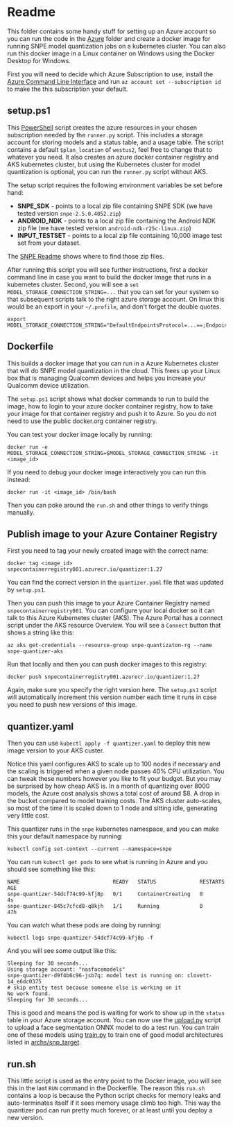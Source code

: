# Readme

This folder contains some handy stuff for setting up an Azure account so you can run the code in the
[Azure](../../azure/readme.md) folder and create a docker image for running SNPE model quantization
jobs on a kubernetes cluster. You can also run this docker image in a Linux container on Windows
using the Docker Desktop for Windows.

First you will need to decide which Azure Subscription to use, install the
[Azure Command Line Interface](https://docs.microsoft.com/en-us/cli/azure/install-azure-cli-windows?tabs=azure-cli)
and run `az account set --subscription id` to make the this subscription your default.

## setup.ps1

This [PowerShell](https://learn.microsoft.com/en-us/powershell/scripting/install/installing-powershell-on-linux?view=powershell-7.3)
script creates the azure resources in your chosen subscription needed by the `runner.py` script.
This includes a storage account for storing models and a status table, and a usage table. The script
contains a default `$plan_location` of `westus2`, feel free to change that to whatever you need.  It
also creates an azure docker container registry and AKS kubernetes cluster, but using the Kubernetes
cluster for model quantization is optional, you can run the `runner.py` script without AKS.

The setup script requires the following environment variables be set before hand:

- **SNPE_SDK** - points to a local zip file containing SNPE SDK (we have tested version `snpe-2.5.0.4052.zip`)
- **ANDROID_NDK** - points to a local zip file containing the Android NDK zip file (we have tested version `android-ndk-r25c-linux.zip`)
- **INPUT_TESTSET** - points to a local zip file containing 10,000 image test set from your dataset.

The [SNPE Readme](../../snpe/readme.md) shows where to find those zip files.

After running this script you will see further instructions, first a docker command line in case you
want to build the docker image that runs in a kubernetes cluster.  Second, you will see a
`set MODEL_STORAGE_CONNECTION_STRING=...` that you can set for your system so that subsequent scripts
talk to the right azure storage account.  On linux this would be an export in your `~/.profile`, and
don't forget the double quotes.

```
export MODEL_STORAGE_CONNECTION_STRING="DefaultEndpointsProtocol=...==;EndpointSuffix=core.windows.net"
```

## Dockerfile

This builds a docker image that you can run in a Azure Kubernetes cluster that will do SNPE model
quantization in the cloud.  This frees up your Linux box that is managing Qualcomm devices and helps
you increase your Qualcomm device utilization.

The `setup.ps1` script shows what docker commands to run to build the image, how to login to your
azure docker container registry, how to take your image for that container registry and push it
to Azure.  So you do not need to use the public docker.org container registry.

You can test your docker image locally by running:
```
docker run -e MODEL_STORAGE_CONNECTION_STRING=$MODEL_STORAGE_CONNECTION_STRING -it <image_id>
```

If you need to debug your docker image interactively you can run this instead:
```
docker run -it <image_id> /bin/bash
```
Then you can poke around the `run.sh` and other things to verify things manually.

## Publish image to your Azure Container Registry

First you need to tag your newly created image with the correct name:
```
docker tag <image_id> snpecontainerregistry001.azurecr.io/quantizer:1.27
```

You can find the correct version in the `quantizer.yaml` file that was updated by `setup.ps1`.

Then you can push this image to your Azure Container Registry named `snpecontainerregistry001`. You
can configure your local docker so it can talk to this Azure Kubernetes cluster (AKS). The Azure
Portal has a connect script under the AKS resource Overview. You will see a `Connect` button
that shows a string like this:
```
az aks get-credentials --resource-group snpe-quantizaton-rg --name snpe-quantizer-aks
```
Run that locally and then you can push docker images to this registry:

```
docker push snpecontainerregistry001.azurecr.io/quantizer:1.27
```

Again, make sure you specify the right version here.  The `setup.ps1` script will automatically
increment this version number each time it runs in case you need to push new versions of this image.

## quantizer.yaml

Then you can use `kubectl apply -f quantizer.yaml` to deploy this new image version to your AKS custer.

Notice this yaml configures AKS to scale up to 100 nodes if necessary and the scaling is triggered
when a given node passes 40% CPU utilization.  You can tweak these numbers however you like to fit
your budget. But you may be surprised by how cheap AKS is. In a month of quantizing over 8000
models, the Azure cost analysis shows a total cost of around $8. A drop in the bucket compared to
model training costs. The AKS cluster auto-scales, so most of the time it is scaled down to 1 node
and sitting idle, generating very little cost.

This quantizer runs in the `snpe` kubernetes namespace, and you can make this your default namespace
by running:
```
kubectl config set-context --current --namespace=snpe
```

You can run `kubectl get pods` to see what is running in Azure and you should see something like this:
```
NAME                              READY   STATUS              RESTARTS   AGE
snpe-quantizer-54dcf74c99-kfj8p   0/1     ContainerCreating   0          4s
snpe-quantizer-845c7cfcd8-q8kjh   1/1     Running             0          47h
```

You can watch what these pods are doing by running:
```
kubectl logs snpe-quantizer-54dcf74c99-kfj8p -f
```
And you will see some output like this:
```
Sleeping for 30 seconds...
Using storage account: "nasfacemodels"
snpe-quantizer-d9f4b6c96-jsb7q: model test is running on: clovett-14_e6dc0375
# skip entity test because someone else is working on it
No work found.
Sleeping for 30 seconds...
```
This is good and means the pod is waiting for work to show up in the `status` table in your
Azure storage account. You can now use the [upload.py](../../azure/upload.py) script to upload a
face segmentation ONNX model to do a test run.  You can train one of these models using
[train.py](../../../train.py) to train one of good model architectures listed in
[archs/snp_target](../../../archs/snp_target).

## run.sh

This little script is used as the entry point to the Docker image, you will see this in the last
`RUN` command in the Dockerfile. The reason this `run.sh` contains a loop is because the Python
script checks for memory leaks and auto-terminates itself if it sees memory usage climb too high.
This way the quantizer pod can run pretty much forever, or at least until you deploy a new version.
